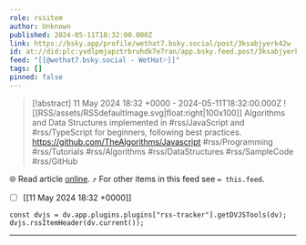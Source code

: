 ```yaml
---
role: rssitem
author: Unknown
published: 2024-05-11T18:32:00.000Z
link: https://bsky.app/profile/wethat7.bsky.social/post/3ksabjyerk42w
id: at://did:plc:yvdlpmjapztrbruhdk7e7ran/app.bsky.feed.post/3ksabjyerk42w
feed: "[[@wethat7․bsky․social - WetHat💦]]"
tags: []
pinned: false
---
```


> [!abstract] 11 May 2024 18:32 +0000 - 2024-05-11T18:32:00.000Z
> ![[RSS/assets/RSSdefaultImage.svg|float:right|100x100]] Algorithms and Data Structures implemented in #rss/JavaScript and #rss/TypeScript for beginners, following best practices. https://github.com/TheAlgorithms/Javascript #rss/Programming #rss/Tutorials #rss/Algorithms #rss/DataStructures #rss/SampleCode #rss/GitHub

🌐 Read article [online](https://bsky.app/profile/wethat7.bsky.social/post/3ksabjyerk42w). ⤴ For other items in this feed see `= this.feed`.

- [ ] [[11 May 2024 18꞉32 +0000]]

~~~dataviewjs
const dvjs = dv.app.plugins.plugins["rss-tracker"].getDVJSTools(dv);
dvjs.rssItemHeader(dv.current());
~~~

- - -